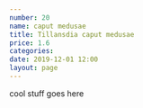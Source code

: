 ```yaml
---
number: 20
name: caput medusae
title: Tillansdia caput medusae
price: 1.6
categories:
date: 2019-12-01 12:00
layout: page
---
```

cool stuff goes here
